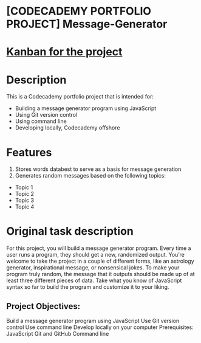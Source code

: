 # [CODECADEMY PORTFOLIO PROJECT] Message-Generator
# [Kanban for the project](https://www.codecademy.com/journeys/full-stack-engineer/paths/fscj-22-building-interactive-websites/tracks/fscj-22-portfolio-project-javascript-syntax/modules/fscp-22-mixed-messages-0a2e7c49-03e1-4825-a480-508f02de0208/kanban_projects/mixed-messages)
# Description
This is a Codecademy portfolio project that is intended for:
* Building a message generator program using JavaScript
* Using Git version control
* Using command line
* Developing locally, Codecademy offshore
# Features
1. Stores words databest to serve as a basis for message generation
2. Generates random messages based on the following topics:
* Topic 1
* Topic 2
* Topic 3
* Topic 4
# Original task description
For this project, you will build a message generator program. Every time a user runs a program, they should get a new, randomized output. You’re welcome to take the project in a couple of different forms, like an astrology generator, inspirational message, or nonsensical jokes. To make your program truly random, the message that it outputs should be made up of at least three different pieces of data. Take what you know of JavaScript syntax so far to build the program and customize it to your liking.
## Project Objectives:
Build a message generator program using JavaScript
Use Git version control
Use command line
Develop locally on your computer
Prerequisites:
JavaScript
Git and GitHub
Command line